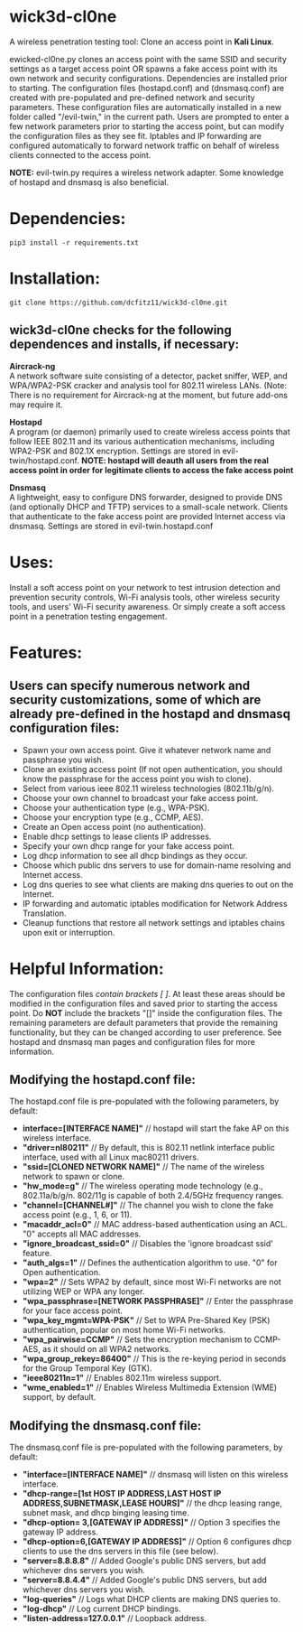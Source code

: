 # wick3d-cl0ne
A wireless penetration testing tool: Clone an access point in **Kali Linux**.

ewicked-cl0ne.py clones an access point with the same SSID and security settings as a target access point OR spawns a fake access point with its own network and security configurations. Dependencies are installed prior to starting. The configuration files (hostapd.conf) and (dnsmasq.conf) are created with pre-populated and pre-defined network and security parameters. These configuration files are automatically installed in a new folder called "/evil-twin," in the current path. Users are prompted to enter a few network parameters prior to starting the access point, but can modify the configuration files as they see fit. Iptables and IP forwarding are configured automatically to forward network traffic on behalf of wireless clients connected to the access point.

**NOTE:** evil-twin.py requires a wireless network adapter. Some knowledge of hostapd and dnsmasq is also beneficial.

# Dependencies:
`pip3 install -r requirements.txt`

# Installation:
`git clone https://github.com/dcfitz11/wick3d-cl0ne.git`

## wick3d-cl0ne checks for the following dependences and installs, if necessary:

**Aircrack-ng**  
A network software suite consisting of a detector, packet sniffer, WEP, and WPA/WPA2-PSK cracker and analysis tool for 802.11 wireless LANs. (Note: There is no requirement for Aircrack-ng at the moment, but future add-ons may require it.

**Hostapd**  
A program (or daemon) primarily used to create wireless access points that follow IEEE 802.11 and its various authentication mechanisms, including WPA2-PSK and 802.1X encryption. Settings are stored in evil-twin/hostapd.conf. <b>NOTE: hostapd will deauth all users from the real access point in order for legitimate clients to access the fake access point</b>

**Dnsmasq**  
A lightweight, easy to configure DNS forwarder, designed to provide DNS (and optionally DHCP and TFTP) services to a small-scale network. Clients that authenticate to the fake access point are provided Internet access via dnsmasq. Settings are stored in evil-twin.hostapd.conf


# Uses:
Install a soft access point on your network to test intrusion detection and prevention security controls, Wi-Fi analysis tools, other wireless security tools, and users' Wi-Fi security awareness. Or simply create a soft access point in a penetration testing engagement.

# Features:
## Users can specify numerous network and security customizations, some of which are already pre-defined in the hostapd and dnsmasq configuration files:

<ul>
 <li>Spawn your own access point. Give it whatever network name and passphrase you wish.</li>
 <li>Clone an existing access point (If not open authentication, you should know the passphrase for the access point you wish to clone).</li>
 <li>Select from various ieee 802.11 wireless technologies (802.11b/g/n).</li>
 <li>Choose your own channel to broadcast your fake access point.</li>
 <li>Choose your authentication type (e.g., WPA-PSK).</li>
 <li>Choose your encryption type (e.g., CCMP, AES).</li>
 <li>Create an Open access point (no authentication).</li>
 <li>Enable dhcp settings to lease clients IP addresses.</li>
 <li>Specify your own dhcp range for your fake access point.</li>
 <li>Log dhcp information to see all dhcp bindings as they occur.</li>
 <li>Choose which public dns servers to use for domain-name resolving and Internet access.</li>
 <li>Log dns queries to see what clients are making dns queries to out on the Internet.</li>
 <li>IP forwarding and automatic iptables modification for Network Address Translation.</li>
 <li>Cleanup functions that restore all network settings and iptables chains upon exit or interruption.</li> 
</ul>

# Helpful Information:
The configuration files <i>contain brackets [ ]</i>. At least these areas should be modified in the configuration files and saved prior to starting the access point. Do **NOT** include the brackets "[]" inside the configuration files. The remaining parameters are default parameters that provide the remaining functionality, but they can be changed according to user preference. See hostapd and dnsmasq man pages and configuration files for more information.

## Modifying the hostapd.conf file:
The hostapd.conf file is pre-populated with the following parameters, by default:
<ul>
 <li><b>interface=[INTERFACE NAME]"</b> // hostapd will start the fake AP on this wireless interface.</li> 
 <li><b>"driver=nl80211"</b> // By default, this is 802.11 netlink interface public interface, used with all Linux mac80211 drivers.</li> 
 <li><b>"ssid=[CLONED NETWORK NAME]"</b> // The name of the wireless network to spawn or clone.</li>
 <li><b>"hw_mode=g"</b> // The wireless operating mode technology (e.g., 802.11a/b/g/n. 802/11g is capable of both 2.4/5GHz frequency ranges.</li> 
 <li><b>"channel=[CHANNEL#]"</b> // The channel you wish to clone the fake access point (e.g., 1, 6, or 11).</li>
 <li><b>"macaddr_acl=0"</b> // MAC address-based authentication using an ACL. "0" accepts all MAC addresses.</li> 
 <li><b>"ignore_broadcast_ssid=0"</b> // Disables the 'ignore broadcast ssid' feature.</li> 
 <li><b>"auth_algs=1"</b> // Defines the authentication algorithm to use. "0" for Open authentication.</li>
 <li><b>"wpa=2"</b> // Sets WPA2 by default, since most Wi-Fi networks are not utilizing WEP or WPA any longer.</li> 
 <li><b>"wpa_passphrase=[NETWORK PASSPHRASE]"</b> // Enter the passphrase for your face access point.</li>
 <li><b>"wpa_key_mgmt=WPA-PSK"</b> // Set to WPA Pre-Shared Key (PSK) authentication, popular on most home Wi-Fi networks.</li> 
 <li><b>"wpa_pairwise=CCMP"</b> // Sets the encryption mechanism to CCMP-AES, as it should on all WPA2 networks.</li> 
 <li><b>"wpa_group_rekey=86400"</b>  // This is the re-keying period in seconds for the Group Temporal Key (GTK).</li>
 <li><b>"ieee80211n=1"</b>  // Enables 802.11m wireless support.</li>
 <li><b>"wme_enabled=1"</b> // Enables Wireless Multimedia Extension (WME) support, by default.</li> 
</ul>

## Modifying the dnsmasq.conf file:
The dnsmasq.conf file is pre-populated with the following parameters, by default:

<ul>
 <li><b>"interface=[INTERFACE NAME]"</b>  // dnsmasq will listen on this wireless interface.</li>   
 <li><b>"dhcp-range=[1st HOST IP ADDRESS,LAST HOST IP ADDRESS,SUBNETMASK,LEASE HOURS]"</b>  // the dhcp leasing range, subnet mask, and dhcp binging leasing time.</li>  
 <li><b>"dhcp-option= 3,[GATEWAY IP ADDRESS]"</b> // Option 3 specifies the gateway IP address.</li>  
 <li><b>"dhcp-option=6,[GATEWAY IP ADDRESS]"</b> // Option 6 configures dhcp clients to use the dns servers in this file (see below).</li> 
 <li><b>"server=8.8.8.8"</b> // Added Google's public DNS servers, but add whichever dns servers you wish.</li> 
 <li><b>"server=8.8.4.4"</b> // Added Google's public DNS servers,  but add whichever dns servers you wish.</li>  
 <li><b>"log-queries"</b>  // Logs what DHCP clients are making DNS queries to.</li> 
 <li><b>"log-dhcp"</b> // Log current DHCP bindings.</li> 
 <li><b>"listen-address=127.0.0.1"</b> // Loopback address.</li>  
</ul>
